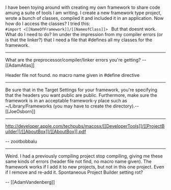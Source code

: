 I have been toying around with creating my own framework to share code amung a suite of tools I am writing. I create a new framework type project, wrote a bunch of classes, compiled it and included it in an application. Now how do I access the classes? I tried this:
<code>
#import <[[NameOfFramework]]/[[NameofClass]]> 
</code>
But that doesnt work. What do I need to do? Im under the impression from my compiler errors (or is that the linker?) that I need a file that #defines all my classes for the framework.

----

What are the preprocessor/compiler/linker errors you're getting? -- [[AdamAtlas]]

Header file not found. no macro name given in #define directive

----

Be sure that in the Target Settings for your framework, you're specifying that the headers you want public are public.  Furthermore, make sure the framework is in an acceptable framework-y place such as ~/Library/Frameworks (you may have to create the directory).--[[JoeOsborn]]

----

 http://developer.apple.com/techpubs/macosx/[[DeveloperTools]]/[[ProjectBuilder]]/[[AboutBox]]/[[AboutBox]].pdf

-- zootbobbalu

----

Weird. I had a previously compiling project stop compiling, giving me these same kinds of errors (header file not find, no macro name given). The framework works if I add it to new projects, but not in this one project. Even if I remove and re-add it. Spontaneous Project Builder setting rot?

-- [[AdamVandenberg]]